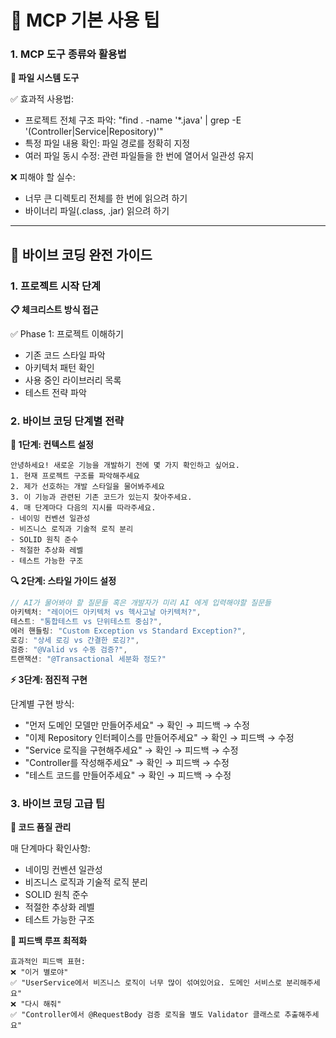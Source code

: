 # 🔧 MCP 기본 사용 팁

### 1. MCP 도구 종류와 활용법

**📁 파일 시스템 도구**

✅ 효과적 사용법:

- 프로젝트 전체 구조 파악: "find . -name '*.java' | grep -E '(Controller|Service|Repository)'"
- 특정 파일 내용 확인: 파일 경로를 정확히 지정
- 여러 파일 동시 수정: 관련 파일들을 한 번에 열어서 일관성 유지

❌ 피해야 할 실수:

- 너무 큰 디렉토리 전체를 한 번에 읽으려 하기
- 바이너리 파일(.class, .jar) 읽으려 하기

---

## 🚀 바이브 코딩 완전 가이드

### 1. 프로젝트 시작 단계

**📋 체크리스트 방식 접근**

✅ Phase 1: 프로젝트 이해하기

- 기존 코드 스타일 파악
- 아키텍처 패턴 확인
- 사용 중인 라이브러리 목록
- 테스트 전략 파악

### 2. 바이브 코딩 단계별 전략

**🎯 1단계: 컨텍스트 설정**

```
안녕하세요! 새로운 기능을 개발하기 전에 몇 가지 확인하고 싶어요.
1. 현재 프로젝트 구조를 파악해주세요
2. 제가 선호하는 개발 스타일을 물어봐주세요
3. 이 기능과 관련된 기존 코드가 있는지 찾아주세요.
4. 매 단계마다 다음의 지시를 따라주세요.
- 네이밍 컨벤션 일관성
- 비즈니스 로직과 기술적 로직 분리
- SOLID 원칙 준수
- 적절한 추상화 레벨
- 테스트 가능한 구조
```

**🔍 2단계: 스타일 가이드 설정**

```jsx
// AI가 물어봐야 할 질문들 혹은 개발자가 미리 AI 에게 입력해야할 질문들
아키텍처: "레이어드 아키텍처 vs 헥사고날 아키텍처?",
테스트: "통합테스트 vs 단위테스트 중심?",
에러 핸들링: "Custom Exception vs Standard Exception?",
로깅: "상세 로깅 vs 간결한 로깅?",
검증: "@Valid vs 수동 검증?",
트랜잭션: "@Transactional 세분화 정도?"
```

**⚡ 3단계: 점진적 구현**

단계별 구현 방식:

- "먼저 도메인 모델만 만들어주세요" → 확인 → 피드백 → 수정
- "이제 Repository 인터페이스를 만들어주세요" → 확인 → 피드백 → 수정
- "Service 로직을 구현해주세요" → 확인 → 피드백 → 수정
- "Controller를 작성해주세요" → 확인 → 피드백 → 수정
- "테스트 코드를 만들어주세요" → 확인 → 피드백 → 수정

### 3. 바이브 코딩 고급 팁

**🎨 코드 품질 관리**

매 단계마다 확인사항:

- 네이밍 컨벤션 일관성
- 비즈니스 로직과 기술적 로직 분리
- SOLID 원칙 준수
- 적절한 추상화 레벨
- 테스트 가능한 구조

**🔄 피드백 루프 최적화**

```
효과적인 피드백 표현:
❌ "이거 별로야"
✅ "UserService에서 비즈니스 로직이 너무 많이 섞여있어요. 도메인 서비스로 분리해주세요"
❌ "다시 해줘"
✅ "Controller에서 @RequestBody 검증 로직을 별도 Validator 클래스로 추출해주세요"
```
